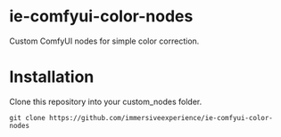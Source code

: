 # ie-comfyui-color-nodes
Custom ComfyUI nodes for simple color correction.

# Installation
Clone this repository into your custom_nodes folder.

```
git clone https://github.com/immersiveexperience/ie-comfyui-color-nodes
``` 
